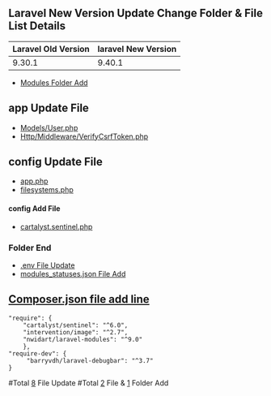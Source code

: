 
## Laravel New Version Update Change Folder & File List Details

| **Laravel Old Version**  |  **laravel New Version** |
|---|---|
| 9.30.1  | 9.40.1 |


- [Modules Folder Add](#)

## app Update File
-  [Models/User.php](#)
-  [Http/Middleware/VerifyCsrfToken.php](#)


## config Update File
- [app.php](#)
-  [filesystems.php](#)
#### config Add File
- [cartalyst.sentinel.php](#)

### **Folder End**



-  [.env File Update](#)
-  [modules_statuses.json File Add](#)

## [Composer.json file add line](#)
```
"require": {
    "cartalyst/sentinel": "^6.0",
    "intervention/image": "^2.7",
    "nwidart/laravel-modules": "^9.0"
    },
"require-dev": {
     "barryvdh/laravel-debugbar": "^3.7"
}
```
#Total [8]() File Update
#Total [2]() File & [1]() Folder Add
